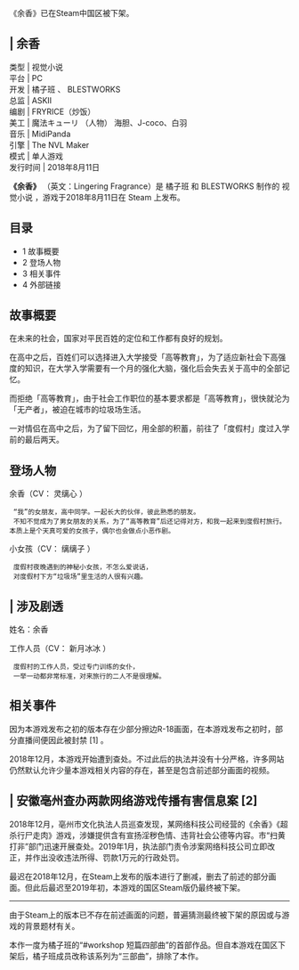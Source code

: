 《余香》已在Steam中国区被下架。

|  余香  
---  
类型  |  视觉小说   
平台  |  PC   
开发  |  橘子班  、  BLESTWORKS   
总监  |  ASKII   
编剧  |  FRYRICE（炒饭）   
美工  |  魔法キューリ  （人物）  海胆、J-coco、白羽   
音乐  |  MidiPanda   
引擎  |  The NVL Maker   
模式  |  单人游戏   
发行时间  |  2018年8月11日   
  
**《余香》** （英文：Lingering Fragrance）是  橘子班  和  BLESTWORKS  制作的  视觉小说
，游戏于2018年8月11日在  Steam  上发布。

##  目录

  * 1  故事概要 
  * 2  登场人物 
  * 3  相关事件 
  * 4  外部链接 

##  故事概要

在未来的社会，国家对平民百姓的定位和工作都有良好的规划。

在高中之后，百姓们可以选择进入大学接受「高等教育」，为了适应新社会下高强度的知识，在大学入学需要有一个月的强化大脑，强化后会失去关于高中的全部记忆。

而拒绝「高等教育」，由于社会工作职位的基本要求都是「高等教育」，很快就沦为「无产者」，被迫在城市的垃圾场生活。

一对情侣在高中之后，为了留下回忆，用全部的积蓄，前往了「度假村」度过入学前的最后两天。

##  登场人物

余香（CV：  灵缡心  ）

     “我”的女朋友，高中同学。一起长大的伙伴，彼此熟悉的朋友。 
     不知不觉成为了男女朋友的关系，为了“高等教育”后还记得对方，和我一起来到度假村旅行。本质上是个天真可爱的女孩子，偶尔也会做点小恶作剧。 

小女孩（CV：  缡缡子  ）

     度假村夜晚遇到的神秘小女孩，不怎么爱说话， 
     对度假村下方“垃圾场”里生活的人很有兴趣。 
|  涉及剧透  
---  
姓名：余香 </br>  
  
工作人员（CV：  新月冰冰  ）

     度假村的工作人员，受过专门训练的女仆， 
     一举一动都非常标准，对来旅行的二人不是很理解。 

##  相关事件

因为本游戏发布之初的版本存在少部分擦边R-18画面，在本游戏发布之初时，部分直播间便因此被封禁  [1]  。

2018年12月，本游戏开始遭到查处。不过此后的执法并没有十分严格，许多网站仍然默认允许少量本游戏相关内容的存在，甚至是包含前述部分画面的视频。

|  安徽亳州查办两款网络游戏传播有害信息案  [2]  
---  
2018年12月，亳州市文化执法人员巡查发现，某网络科技公司经营的《余香》《超杀行尸走肉》游戏，涉嫌提供含有宣扬淫秽色情、违背社会公德等内容。市“扫黄打非”部门迅速开展查处。2019年1月，执法部门责令涉案网络科技公司立即改正，并作出没收违法所得、罚款1万元的行政处罚。
</br>  
  
最迟在2018年12月，在Steam上发布的版本进行了删减，删去了前述的部分画面。但此后最迟至2019年初，本游戏的国区Steam版仍最终被下架。

* * *

由于Steam上的版本已不存在前述画面的问题，普遍猜测最终被下架的原因或与游戏的背景题材有关。

本作一度为橘子班的“#workshop 短篇四部曲”的首部作品。但自本游戏在国区下架后，橘子班成员改称该系列为“三部曲”，排除了本作。